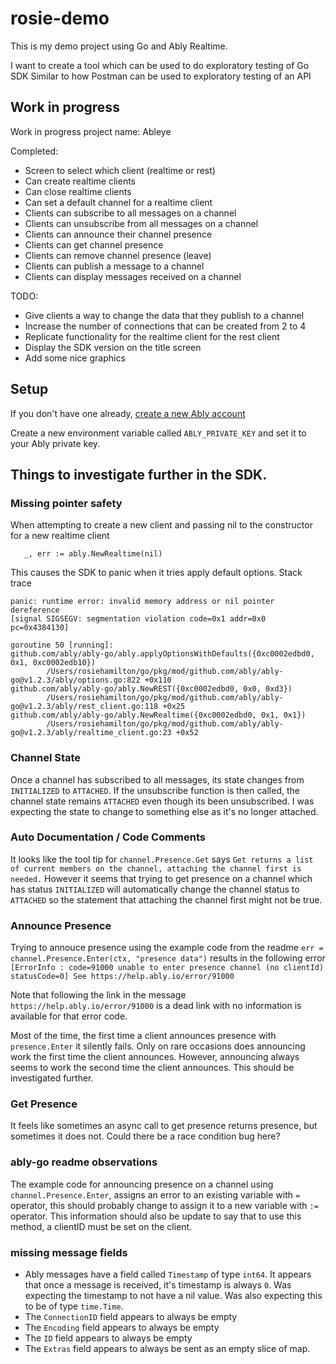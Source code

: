 # rosie-demo

This is my demo project using Go and Ably Realtime.

I want to create a tool which can be used to do exploratory testing of Go SDK
Similar to how Postman can be used to exploratory testing of an API


## Work in progress

Work in progress project name: Ableye

Completed:
* Screen to select which client (realtime or rest)
* Can create realtime clients
* Can close realtime clients
* Can set a default channel for a realtime client
* Clients can subscribe to all messages on a channel
* Clients can unsubscribe from all messages on a channel
* Clients can announce their channel presence 
* Clients can get channel presence 
* Clients can remove channel presence (leave)
* Clients can publish a message to a channel
* Clients can display messages received on a channel

TODO:

* Give clients a way to change the data that they publish to a channel
* Increase the number of connections that can be created from 2 to 4
* Replicate functionality for the realtime client for the rest client
* Display the SDK version on the title screen
* Add some nice graphics

## Setup 
If you don't have one already, [create a new Ably account](https://ably.com/sign-up)

Create a new environment variable called `ABLY_PRIVATE_KEY` and set it to your Ably private key.


## Things to investigate further in the SDK.

### Missing pointer safety
When attempting to create a new client and passing nil to the constructor for a new realtime client 
 ```
	_, err := ably.NewRealtime(nil)
 ```
This causes the SDK to panic when it tries apply default options. Stack trace
```
panic: runtime error: invalid memory address or nil pointer dereference
[signal SIGSEGV: segmentation violation code=0x1 addr=0x0 pc=0x4384130]

goroutine 50 [running]:
github.com/ably/ably-go/ably.applyOptionsWithDefaults({0xc0002edbd0, 0x1, 0xc0002edb10})
        /Users/rosiehamilton/go/pkg/mod/github.com/ably/ably-go@v1.2.3/ably/options.go:822 +0x110
github.com/ably/ably-go/ably.NewREST({0xc0002edbd0, 0x0, 0xd3})
        /Users/rosiehamilton/go/pkg/mod/github.com/ably/ably-go@v1.2.3/ably/rest_client.go:118 +0x25
github.com/ably/ably-go/ably.NewRealtime({0xc0002edbd0, 0x1, 0x1})
        /Users/rosiehamilton/go/pkg/mod/github.com/ably/ably-go@v1.2.3/ably/realtime_client.go:23 +0x52
```

### Channel State
Once a channel has subscribed to all messages, its state changes from `INITIALIZED` to `ATTACHED`.
If the unsubscribe function is then called, the channel state remains `ATTACHED` even though its been unsubscribed.
I was expecting the state to change to something else as it's no longer attached.

### Auto Documentation / Code Comments

It looks like the tool tip for `channel.Presence.Get` says `Get returns a list of current members on the channel, attaching the channel first is needed.` However it seems that trying to get presence on a channel which has status `INITIALIZED` will automatically change the channel status to `ATTACHED` so the statement that attaching the channel first might not be true. 

### Announce Presence
Trying to annouce presence using the example code from the readme `err = channel.Presence.Enter(ctx, "presence data")` 
results in the following error `[ErrorInfo : code=91000 unable to enter presence channel (no clientId) statusCode=0] See https://help.ably.io/error/91000`

Note that following the link in the message `https://help.ably.io/error/91000` is a dead link with no information is available for that error code.

Most of the time, the first time a client announces presence with `presence.Enter` it silently fails. Only on rare occasions does announcing work the first time the client announces. However, announcing always seems to work the second time the client announces. This should be investigated further.

### Get Presence
It feels like sometimes an async call to get presence returns presence, but sometimes it does not. Could there be a race condition bug here?

### ably-go readme observations
The example code for announcing presence on a channel using `channel.Presence.Enter`, assigns an error to an existing variable with `=` operator, this should probably change to assign it to a new variable with `:=` operator. This information should also be update to say that to use this method, a clientID must be set on the client.

### missing message fields
* Ably messages have a field called `Timestamp` of type `int64`. It appears that once a message is received, it's timestamp is always `0`. Was expecting the timestamp to not have a nil value. Was also expecting this to be of type `time.Time`. 
* The `ConnectionID` field appears to always be empty
* The `Encoding` field appears to always be empty
* The `ID` field appears to always be empty
* The `Extras` field appears to always be sent as an empty slice of map.
